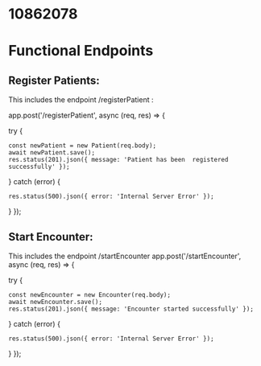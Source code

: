 # 10862078
# Functional  Endpoints

## Register Patients:
This includes the endpoint /registerPatient :

app.post('/registerPatient', async (req, res) => {

  try {
  
    const newPatient = new Patient(req.body);
    await newPatient.save();
    res.status(201).json({ message: 'Patient has been  registered successfully' });
  } catch (error) {
  
    res.status(500).json({ error: 'Internal Server Error' });
  }
});

## Start Encounter:
This includes the endpoint /startEncounter 
app.post('/startEncounter', async (req, res) => {

  try {
  
    const newEncounter = new Encounter(req.body);
    await newEncounter.save();
    res.status(201).json({ message: 'Encounter started successfully' });
  } catch (error) {
  
    res.status(500).json({ error: 'Internal Server Error' });
  }
});
